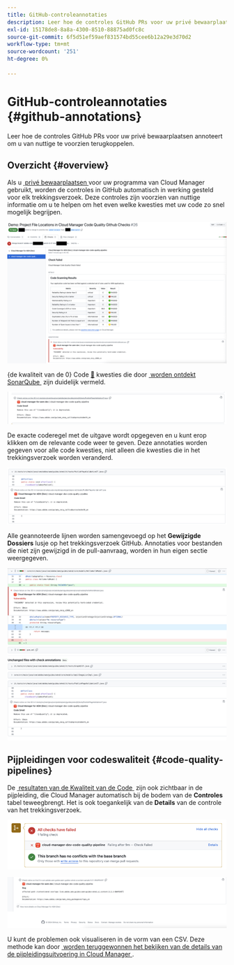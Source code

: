 ```yaml
---
title: GitHub-controleannotaties
description: Leer hoe de controles GitHub PRs voor uw privé bewaarplaatsen annoteert om u van nuttige te voorzien terugkoppelen.
exl-id: 15178de8-8a8a-4300-8510-88875ad0fc8c
source-git-commit: 6f5d51ef59aef831574bd55cee6b12a29e3d70d2
workflow-type: tm+mt
source-wordcount: '251'
ht-degree: 0%

---
```



# GitHub-controleannotaties {#github-annotations}

Leer hoe de controles GitHub PRs voor uw privé bewaarplaatsen annoteert om u van nuttige te voorzien terugkoppelen.

## Overzicht {#overview}

Als u [&#x200B; privé bewaarplaatsen &#x200B;](private-repositories.md) voor uw programma van Cloud Manager gebruikt, worden de controles in GitHub automatisch in werking gesteld voor elk trekkingsverzoek. Deze controles zijn voorzien van nuttige informatie om u te helpen om het even welke kwesties met uw code zo snel mogelijk begrijpen.

![&#x200B; Voorbeeld van GitHub controleannotaties &#x200B;](assets/github-check-annotations.png)

{de kwaliteit van de 0} Code [&#128279;](/help/using/code-quality-testing.md) kwesties die door [&#x200B; worden ontdekt SonarQube &#x200B;](/help/using/custom-code-quality-rules.md) zijn duidelijk vermeld.

![&#x200B; Voorbeeld van de annotatie van de codekwestie &#x200B;](assets/github-check-annotations-example.png)

De exacte coderegel met de uitgave wordt opgegeven en u kunt erop klikken om de relevante code weer te geven. Deze annotaties worden gegeven voor alle code kwesties, niet alleen die kwesties die in het trekkingsverzoek worden veranderd.

![&#x200B; Voorbeeld van de annotatie van de codekwestie &#x200B;](assets/github-check-annotations-example-code.png)

Alle geannoteerde lijnen worden samengevoegd op het **Gewijzigde Dossiers** lusje op het trekkingsverzoek GitHub. Annotaties voor bestanden die niet zijn gewijzigd in de pull-aanvraag, worden in hun eigen sectie weergegeven.

![&#x200B; Voorbeeld van aantekeningen op veranderde dossiers tabel &#x200B;](assets/github-check-annotations-files-changed.png)

## Pijpleidingen voor codeswaliteit {#code-quality-pipelines}

De [&#x200B; resultaten van de Kwaliteit van de Code &#x200B;](/help/using/code-quality-testing.md) zijn ook zichtbaar in de pijpleiding, die Cloud Manager automatisch bij de bodem van de **Controles** tabel teweegbrengt. Het is ook toegankelijk van de **Details** van de controle van het trekkingsverzoek.

![&#x200B; Voorbeeld van annotaties &#x200B;](assets/github-check-annotations-code-quality.png)

![&#x200B; Voorbeeld van annotaties &#x200B;](assets/github-check-annotations-code-quality-2.png)

U kunt de problemen ook visualiseren in de vorm van een CSV. Deze methode kan door [&#x200B; worden teruggewonnen het bekijken van de details van de pijpleidingsuitvoering in Cloud Manager &#x200B;](/help/using/managing-pipelines.md).
